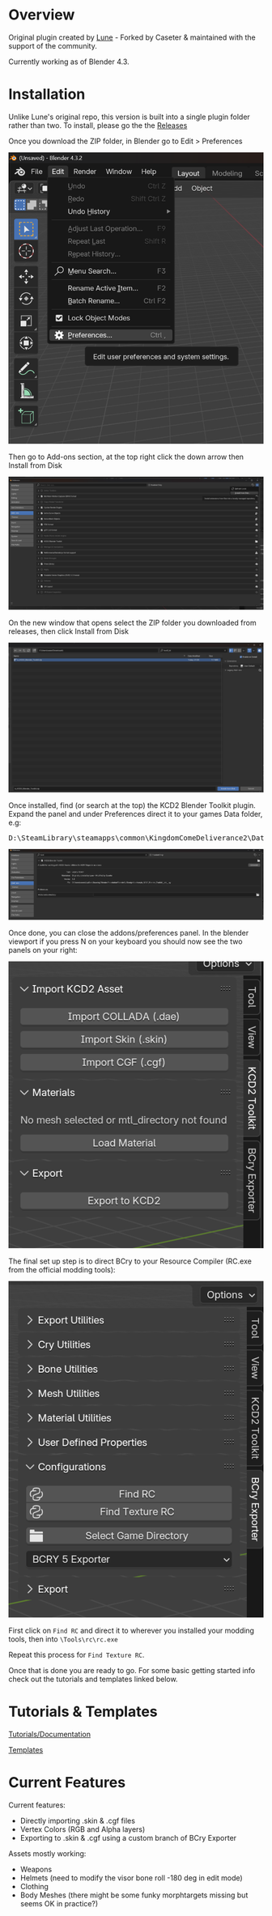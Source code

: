 # Overview
Original plugin created by [Lune](https://github.com/LuneMods/KCD2-Blender-Toolkit) - Forked by Caseter & maintained with the support of the community.

Currently working as of Blender 4.3.

# Installation

Unlike Lune's original repo, this version is built into a single plugin folder rather than two. To install, please go the the [Releases](https://github.com/Caseter/KCD2-Blender-Toolkit/releases)

Once you download the ZIP folder, in Blender go to Edit > Preferences

![Preferences](readmeimages/prefernces.png)

Then go to Add-ons section, at the top right click the down arrow then Install from Disk

![Addons](readmeimages/addons.png)

On the new window that opens select the ZIP folder you downloaded from releases, then click Install from Disk

![ZIP](readmeimages/ZIP.png)

Once installed, find (or search at the top) the KCD2 Blender Toolkit plugin. Expand the panel and under Preferences direct it to your games Data folder, e.g:

<pre>
D:\SteamLibrary\steamapps\common\KingdomComeDeliverance2\Data
</pre>

![Settings](readmeimages/settings.png)

Once done, you can close the addons/preferences panel. In the blender viewport if you press N on your keyboard you should now see the two panels on your right:

![Panels](readmeimages/panels.png)

The final set up step is to direct BCry to your Resource Compiler (RC.exe from the official modding tools):

![Config](readmeimages/config.png)

First click on `Find RC` and direct it to wherever you installed your modding tools, then into `\Tools\rc\rc.exe`

Repeat this process for `Find Texture RC`.

Once that is done you are ready to go. For some basic getting started info check out the tutorials and templates linked below.

# Tutorials & Templates

[Tutorials/Documentation](https://github.com/Caseter/KCD2-Blender-Toolkit/blob/main/Tutorials/Weapon%20Creation.md)

[Templates](https://github.com/Caseter/KCD2-Blender-Toolkit/tree/main/Templates)

# Current Features

Current features:
- Directly importing .skin & .cgf files
- Vertex Colors (RGB and Alpha layers)
- Exporting to .skin & .cgf using a custom branch of BCry Exporter

Assets mostly working:
- Weapons
- Helmets (need to modify the visor bone roll -180 deg in edit mode)
- Clothing
- Body Meshes (there might be some funky morphtargets missing but seems OK in practice?) 
